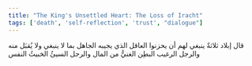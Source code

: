```yaml
---
title: "The King's Unsettled Heart: The Loss of Iracht"
tags: ['death', 'self-reflection', 'trust', "dialogue"]
---
```


 قال إبلاد ثلاثةٌ ينبغي لهم أن يحزنوا العاقل الذي يجيبه الجاهل بما لا ينبغي ولا يُقبَل منه والرجل الرغيب البطِن الغنيُّ من المال والرجل السيئُ الخبيثُ النفس
